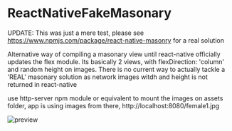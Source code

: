 # ReactNativeFakeMasonary

UPDATE: This was just a mere test, please see https://www.npmjs.com/package/react-native-masonry for a real solution 

Alternative way of compiling a masonary view until react-native officially updates the flex module. 
Its basically 2 views, with flexDirection: 'column' and random height on images.
There is no current way to actually tackle a 'REAL' masonary solution as network images witdh and height is not returned in react-native

use http-server npm module or equivalent to mount the images on assets folder, app is using images from there, http://localhost:8080/female1.jpg

![preview](http://s21.postimg.org/4oilha08n/Screen_Shot_2015_10_03_at_20_48_01.png)
